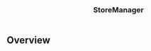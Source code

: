 <div align="center">
  <h3>StoreManager</h3>
  <img scr="/.meta/shop_info.png">
</div>


## Overview
